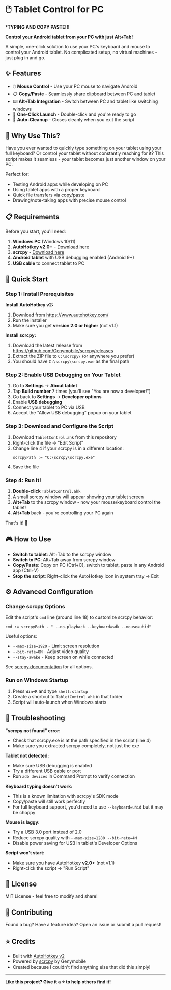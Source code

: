 # 🖱️ Tablet Control for PC

***TYPING AND COPY PASTE!!!**

**Control your Android tablet from your PC with just Alt+Tab!**

A simple, one-click solution to use your PC's keyboard and mouse to control your Android tablet. No complicated setup, no virtual machines - just plug in and go.

## ✨ Features

- 🖱️ **Mouse Control** - Use your PC mouse to navigate Android
- 📋 **Copy/Paste** - Seamlessly share clipboard between PC and tablet
- ⌨️ **Alt+Tab Integration** - Switch between PC and tablet like switching windows
- 🚀 **One-Click Launch** - Double-click and you're ready to go
- 🔄 **Auto-Cleanup** - Closes cleanly when you exit the script

## 🎯 Why Use This?

Have you ever wanted to quickly type something on your tablet using your full keyboard? Or control your tablet without constantly reaching for it? This script makes it seamless - your tablet becomes just another window on your PC.

Perfect for:
- Testing Android apps while developing on PC
- Using tablet apps with a proper keyboard
- Quick file transfers via copy/paste
- Drawing/note-taking apps with precise mouse control

## 📋 Requirements

Before you start, you'll need:

1. **Windows PC** (Windows 10/11)
2. **AutoHotkey v2.0+** - [Download here](https://www.autohotkey.com/)
3. **scrcpy** - [Download here](https://github.com/Genymobile/scrcpy/releases)
4. **Android tablet** with USB debugging enabled (Android 9+)
5. **USB cable** to connect tablet to PC

## 🚀 Quick Start

### Step 1: Install Prerequisites

**Install AutoHotkey v2:**
1. Download from https://www.autohotkey.com/
2. Run the installer
3. Make sure you get **version 2.0 or higher** (not v1.1)

**Install scrcpy:**
1. Download the latest release from https://github.com/Genymobile/scrcpy/releases
2. Extract the ZIP file to `C:\scrcpy\` (or anywhere you prefer)
3. You should have `C:\scrcpy\scrcpy.exe` as the final path

### Step 2: Enable USB Debugging on Your Tablet

1. Go to **Settings** → **About tablet**
2. Tap **Build number** 7 times (you'll see "You are now a developer!")
3. Go back to **Settings** → **Developer options**
4. Enable **USB debugging**
5. Connect your tablet to PC via USB
6. Accept the "Allow USB debugging" popup on your tablet

### Step 3: Download and Configure the Script

1. Download `TabletControl.ahk` from this repository
2. Right-click the file → "Edit Script"
3. Change line 4 if your scrcpy is in a different location:
   ```autohotkey
   scrcpyPath := "C:\scrcpy\scrcpy.exe"
   ```
4. Save the file

### Step 4: Run It!

1. **Double-click** `TabletControl.ahk`
2. A small scrcpy window will appear showing your tablet screen
3. **Alt+Tab** to the scrcpy window - now your mouse/keyboard control the tablet!
4. **Alt+Tab** back - you're controlling your PC again

That's it! 🎉

## 🎮 How to Use

- **Switch to tablet**: Alt+Tab to the scrcpy window
- **Switch to PC**: Alt+Tab away from scrcpy window
- **Copy/Paste**: Copy on PC (Ctrl+C), switch to tablet, paste in any Android app (Ctrl+V)
- **Stop the script**: Right-click the AutoHotkey icon in system tray → Exit

## ⚙️ Advanced Configuration

### Change scrcpy Options

Edit the script's `cmd` line (around line 18) to customize scrcpy behavior:

```autohotkey
cmd := scrcpyPath . " --no-playback --keyboard=sdk --mouse=uhid"
```

Useful options:
- `--max-size=1920` - Limit screen resolution
- `--bit-rate=8M` - Adjust video quality
- `--stay-awake` - Keep screen on while connected

See [scrcpy documentation](https://github.com/Genymobile/scrcpy) for all options.

### Run on Windows Startup

1. Press `Win+R` and type `shell:startup`
2. Create a shortcut to `TabletControl.ahk` in that folder
3. Script will auto-launch when Windows starts

## 🐛 Troubleshooting

**"scrcpy not found" error:**
- Check that scrcpy.exe is at the path specified in the script (line 4)
- Make sure you extracted scrcpy completely, not just the exe

**Tablet not detected:**
- Make sure USB debugging is enabled
- Try a different USB cable or port
- Run `adb devices` in Command Prompt to verify connection

**Keyboard typing doesn't work:**
- This is a known limitation with scrcpy's SDK mode
- Copy/paste will still work perfectly
- For full keyboard support, you'd need to use `--keyboard=uhid` but it may be choppy

**Mouse is laggy:**
- Try a USB 3.0 port instead of 2.0
- Reduce scrcpy quality with `--max-size=1280 --bit-rate=4M`
- Disable power saving for USB in tablet's Developer Options

**Script won't start:**
- Make sure you have AutoHotkey **v2.0+** (not v1.1)
- Right-click the script → "Run Script"

## 📝 License

MIT License - feel free to modify and share!

## 🤝 Contributing

Found a bug? Have a feature idea? Open an issue or submit a pull request!

## ⭐ Credits

- Built with [AutoHotkey v2](https://www.autohotkey.com/)
- Powered by [scrcpy](https://github.com/Genymobile/scrcpy) by Genymobile
- Created because I couldn't find anything else that did this simply!

---

**Like this project? Give it a ⭐ to help others find it!**
